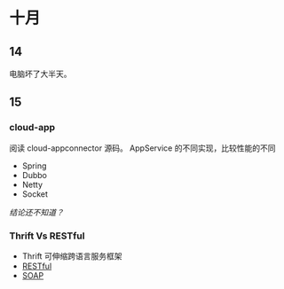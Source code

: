 十月
=======

## 14
电脑坏了大半天。

## 15

### cloud-app

阅读 cloud-appconnector 源码。
AppService 的不同实现，比较性能的不同

- Spring
- Dubbo
- Netty
- Socket

*结论还不知道？*

### Thrift Vs RESTful

* Thrift 可伸缩跨语言服务框架
* [RESTful][ws-restful]
* [SOAP]

[soap]: http://zh.wikipedia.org/zh-cn/SOAP
[ws-restful]: http://www.ibm.com/developerworks/cn/webservices/ws-restful/
